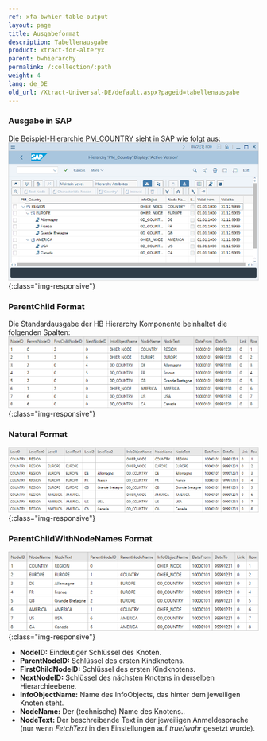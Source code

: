 ```yaml
---
ref: xfa-bwhier-table-output
layout: page
title: Ausgabeformat
description: Tabellenausgabe
product: xtract-for-alteryx
parent: bwhierarchy
permalink: /:collection/:path
weight: 4
lang: de_DE
old_url: /Xtract-Universal-DE/default.aspx?pageid=tabellenausgabe
---
```


### Ausgabe in SAP
Die Beispiel-Hierarchie PM_COUNTRY sieht in SAP wie folgt aus:<br>
![Hierarchy-Table-SAP](/img/content/Hierarchy-Table-Output.png){:class="img-responsive"}

### ParentChild Format

Die Standardausgabe der HB Hierarchy Komponente beinhaltet die folgenden Spalten:
![Hierarchy-Table-Output](/img/content/Hierarchy-Table-Output-Result.png){:class="img-responsive"}

### Natural Format

![Hierarchy-Table-Output](/img/content/Hierarchy-description-texts.png){:class="img-responsive"}

### ParentChildWithNodeNames Format

![Hierarchy-Table-Output](/img/content/extractors.bwhier/Hierarchy-ParentChildWithNodes.png){:class="img-responsive"}


- **NodeID:**
Eindeutiger Schlüssel des Knoten.
- **ParentNodeID:**
Schlüssel des ersten Kindknotens.
- **FirstChildNodeID:**
Schlüssel des ersten Kindknotens.
- **NextNodeID:**
Schlüssel des nächsten Knotens in derselben Hierarchieebene.
- **InfoObjectName:**
Name des InfoObjects, das hinter dem jeweiligen Knoten steht.
- **NodeName:**
Der (technische) Name des Knotens..
- **NodeText:**
Der beschreibende Text in der jeweiligen Anmeldesprache  (nur wenn *FetchText* in den Einstellungen auf *true/wahr* gesetzt wurde).
